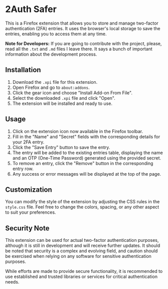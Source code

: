 # 2Auth Safer

This is a Firefox extension that allows you to store and manage two-factor authentication (2FA) entries. It uses the browser's local storage to save the entries, enabling you to access them at any time.

**Note for Developers:** If you are going to contribute with the project, please, read all the `.txt` and `.md` files I leave there. It says a bunch of important information about the development process.

## Installation

1. Download the `.xpi` file for this extension.
2. Open Firefox and go to `about:addons`.
3. Click the gear icon and choose "Install Add-on From File".
4. Select the downloaded `.xpi` file and click "Open".
5. The extension will be installed and ready to use.

## Usage

1. Click on the extension icon now available in the Firefox toolbar.
2. Fill in the "Name" and "Secret" fields with the corresponding details for your 2FA entry.
3. Click the "Save Entry" button to save the entry.
4. The entry will be added to the existing entries table, displaying the name and an OTP (One-Time Password) generated using the provided secret.
5. To remove an entry, click the "Remove" button in the corresponding entry row.
6. Any success or error messages will be displayed at the top of the page.

## Customization

You can modify the style of the extension by adjusting the CSS rules in the `style.css` file. Feel free to change the colors, spacing, or any other aspect to suit your preferences.

## Security Note

This extension can be used for actual two-factor authentication purposes, although it is still in development and will receive further updates. It should be noted that security is a complex and evolving field, and caution should be exercised when relying on any software for sensitive authentication purposes. 

While efforts are made to provide secure functionality, it is recommended to use established and trusted libraries or services for critical authentication needs.

